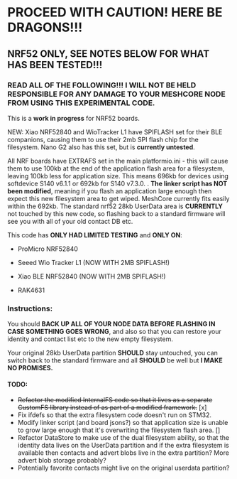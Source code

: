 
# PROCEED WITH CAUTION! HERE BE DRAGONS!!!

## NRF52 ONLY, SEE NOTES BELOW FOR WHAT HAS BEEN TESTED!!!

### READ ALL OF THE FOLLOWING!!! I WILL NOT BE HELD RESPONSIBLE FOR ANY DAMAGE TO YOUR MESHCORE NODE FROM USING THIS EXPERIMENTAL CODE.
This is a **work in progress** for NRF52 boards.

NEW: Xiao NRF52840 and WioTracker L1 have SPIFLASH set for their BLE companions, causing them to use their 2mb SPI
flash chip for the filesystem. Nano G2 also has this set, but is **currently untested**.

All NRF boards have EXTRAFS set in the main platformio.ini - this will cause them to use 100kb at the end of the application flash area for a filesystem, leaving 100kb less for application size. This means 696kb for devices using softdevice S140 v6.1.1 or 692kb for S140 v7.3.0. . **The linker script has NOT been modified**, meaning if you flash an application large enough then expect this new filesystem area to get wiped. MeshCore currently fits easily within the 692kb. The standard nrf52 28kb UserData area is **CURRENTLY** not touched by this new code, so flashing back to a standard firmware will see you with all of your old contact DB etc.


This code has **ONLY HAD LIMITED TESTING** and **ONLY ON**:

- ProMicro NRF52840

- Seeed Wio Tracker L1 (NOW WITH 2MB SPIFLASH!)

- Xiao BLE NRF52840 (NOW WITH 2MB SPIFLASH!)

- RAK4631

### Instructions:
You should **BACK UP ALL OF YOUR NODE DATA BEFORE FLASHING IN CASE SOMETHING GOES WRONG**, and also so that you can restore your identity and contact list etc to the new empty filesystem.

Your original 28kb UserData partition **SHOULD** stay untouched, you can switch back to the standard firmware and all **SHOULD** be well but **I MAKE NO PROMISES.**

#### TODO:
- ~~Refactor the modified InternalFS code so that it lives as a separate CustomFS library instead of as part of a modified framework.~~ [x]
- Fix ifdefs so that the extra filesystem code doesn't run on STM32.
- Modify linker script (and board jsons?) so that application size is unable to grow large enough that it's overwriting the filesystem flash area. []
- Refactor DataStore to make use of the dual filesystem ability, so that the identity data lives on the UserData partition and if the extra filesystem is available then contacts and advert blobs live in the extra partition? More advert blob storage probably?
- Potentially favorite contacts might live on the original userdata partition?